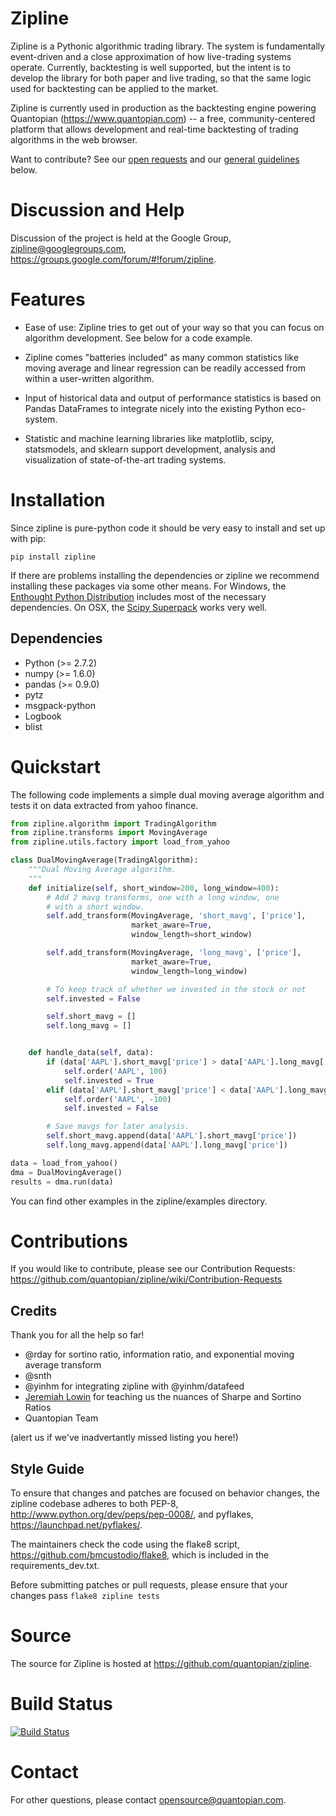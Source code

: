 Zipline
=======

Zipline is a Pythonic algorithmic trading library.
The system is fundamentally event-driven and a close
approximation of how live-trading systems operate.
Currently, backtesting is well supported, but the intent is
to develop the library for both paper and live trading,
so that the same logic used for backtesting can be applied
to the market.

Zipline is currently used in production as the backtesting engine
powering Quantopian (https://www.quantopian.com) -- a free, community-centered
platform that allows development and real-time backtesting of trading
algorithms in the web browser.

Want to contribute? See our [open requests](https://github.com/quantopian/zipline/wiki/Contribution-Requests) 
and our [general guidelines](https://github.com/quantopian/zipline#contributions) below.

Discussion and Help
===================

Discussion of the project is held at the Google Group,
<zipline@googlegroups.com>,
<https://groups.google.com/forum/#!forum/zipline>.

Features
========

* Ease of use: Zipline tries to get out of your way so that you can
focus on algorithm development. See below for a code example.

* Zipline comes "batteries included" as many common statistics like
moving average and linear regression can be readily accessed from
within a user-written algorithm.

* Input of historical data and output of performance statistics is
based on Pandas DataFrames to integrate nicely into the existing
Python eco-system.

* Statistic and machine learning libraries like matplotlib, scipy,
statsmodels, and sklearn support development, analysis and
visualization of state-of-the-art trading systems.

Installation
============

Since zipline is pure-python code it should be very easy to install
and set up with pip:

```pip install zipline```

If there are problems installing the dependencies or zipline we
recommend installing these packages via some other means. For Windows,
the [Enthought Python Distribution](http://www.enthought.com/products/epd.php)
includes most of the necessary dependencies. On OSX, the
[Scipy Superpack](http://fonnesbeck.github.com/ScipySuperpack/)
works very well.

Dependencies
------------

* Python (>= 2.7.2)
* numpy (>= 1.6.0)
* pandas (>= 0.9.0)
* pytz
* msgpack-python
* Logbook
* blist

Quickstart
==========

The following code implements a simple dual moving average algorithm
and tests it on data extracted from yahoo finance.

```python
from zipline.algorithm import TradingAlgorithm
from zipline.transforms import MovingAverage
from zipline.utils.factory import load_from_yahoo

class DualMovingAverage(TradingAlgorithm):
    """Dual Moving Average algorithm.
    """
    def initialize(self, short_window=200, long_window=400):
        # Add 2 mavg transforms, one with a long window, one
        # with a short window.
        self.add_transform(MovingAverage, 'short_mavg', ['price'],
                           market_aware=True,
                           window_length=short_window)

        self.add_transform(MovingAverage, 'long_mavg', ['price'],
                           market_aware=True,
                           window_length=long_window)

        # To keep track of whether we invested in the stock or not
        self.invested = False

        self.short_mavg = []
        self.long_mavg = []


    def handle_data(self, data):
        if (data['AAPL'].short_mavg['price'] > data['AAPL'].long_mavg['price']) and not self.invested:
            self.order('AAPL', 100)
            self.invested = True
        elif (data['AAPL'].short_mavg['price'] < data['AAPL'].long_mavg['price']) and self.invested:
            self.order('AAPL', -100)
            self.invested = False

        # Save mavgs for later analysis.
        self.short_mavg.append(data['AAPL'].short_mavg['price'])
        self.long_mavg.append(data['AAPL'].long_mavg['price'])

data = load_from_yahoo()
dma = DualMovingAverage()
results = dma.run(data)
```

You can find other examples in the zipline/examples directory.

Contributions
============

If you would like to contribute, please see our Contribution Requests: https://github.com/quantopian/zipline/wiki/Contribution-Requests

Credits
--------
Thank you for all the help so far!

- @rday for sortino ratio, information ratio, and exponential moving average transform
- @snth
- @yinhm for integrating zipline with @yinhm/datafeed
- [Jeremiah Lowin](http://www.lowindata.com) for teaching us the nuances of Sharpe and Sortino Ratios
- Quantopian Team

(alert us if we've inadvertantly missed listing you here!)

Style Guide
------------

To ensure that changes and patches are focused on behavior changes,
the zipline codebase adheres to both PEP-8,
<http://www.python.org/dev/peps/pep-0008/>, and pyflakes,
<https://launchpad.net/pyflakes/>.

The maintainers check the code using the flake8 script,
<https://github.com/bmcustodio/flake8>, which is included in the
requirements_dev.txt.

Before submitting patches or pull requests, please ensure that your
changes pass ```flake8 zipline tests```


Source
======

The source for Zipline is hosted at
<https://github.com/quantopian/zipline>.

Build Status
============

[![Build Status](https://travis-ci.org/quantopian/zipline.png)](https://travis-ci.org/quantopian/zipline)

Contact
=======

For other questions, please contact <opensource@quantopian.com>.
